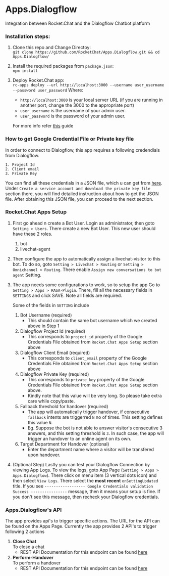 # Apps.Dialogflow
Integration between Rocket.Chat and the Dialogflow Chatbot platform

### Installation steps:

 1. Clone this repo and Change Directoy: </br>
 `git clone https://github.com/RocketChat/Apps.Dialogflow.git && cd Apps.Dialogflow/`
 
 2. Install the required packages from `package.json`: </br>
	 `npm install`

 3. Deploy Rocket.Chat app: </br>
    `rc-apps deploy --url http://localhost:3000 --username user_username --password user_password`
    Where:
    - `http://localhost:3000` is your local server URL (if you are running in another port, change the 3000 to the appropriate port)
    - `user_username` is the username of your admin user.
    - `user_password` is the password of your admin user.
    
    For more info refer [this](https://rocket.chat/docs/developer-guides/developing-apps/getting-started/) guide

### How to get Google Credential File or Private key file

In order to connect to Dialogflow, this app requires a following credendials from Dialogflow.

    1. Project Id
    2. Client email
    3. Private Key

You can find all these credentials in a JSON file, which u can get from [here](https://cloud.google.com/dialogflow/docs/quick/setup#sa-create). Under `Create a service account and download the private key file` section there, you will find detailed instruction about how to get the JSON file. After obtaining this JSON file, you can proceed to the next section.


### Rocket.Chat Apps Setup

1. First go ahead n create a Bot User. Login as administrator, then goto `Setting > Users`. There create a new Bot User. This new user should have these 2 roles.</br>
    1. bot
    2. livechat-agent

2. Then configure the app to automatically assign a livechat-visitor to this bot. To do so, goto `Setting > Livechat > Routing` or `Setting > Omnichannel > Routing`. There enable `Assign new conversations to bot agent` Setting.

3. The app needs some configurations to work, so to setup the app Go to `Setting > Apps > RASA-Plugin`. There, fill all the necessary fields in `SETTINGS` and click SAVE. Note all fields are required. 
    
    Some of the fields in `SETTING` include
    1. Bot Username (required)
        - This should contain the same bot username which we created above in Step 1
    2. Dialogflow Project Id (required)
        - This corresponds to `project_id` property of the Google Credentials File obtained from `Rocket.Chat Apps Setup` section above
    3. Dialogflow Client Email (required)
        - This corresponds to `client_email` property of the Google Credentials File obtained from `Rocket.Chat Apps Setup` section above
    4. Dialogflow Private Key (required)
        - This corresponds to `private_key` property of the Google Credentials File obtained from `Rocket.Chat Apps Setup` section above.
        - Kindly note that this value will be very long. So please take extra care while copy/paste.
    5. Fallback threshold for handover (required)
        - The app will automatically trigger handover, if consecutive `fallback` intents are triggerred `N` no of times. This setting defines this value `N`.
        - Eg. Suppose the bot is not able to answer visitor's consecutive 3 answers, and this setting threshold is `3`. In such case, the app will trigger an handover to an online agent on its own.
    6. Target Department for Handover (optional)
        - Enter the department name where a visitor will be transfered upon handover.

4. (Optional Step) Lastly you can test your Dialogflow Connection by viewing App Logs. To view the logs, goto App Page (`Setting > Apps > Apps.Dialogflow`). There click on menu item (3 vertical dots icon) and then select `View Logs`. There select the **most recent** `onSettingUpdated` title. If you see `------------------ Google Credentials validation Success ----------------` message, then it means your setup is fine. If you don't see this message, then recheck your Dialogflow credentials.

### Apps.Dialogflow's API

The app provides api's to trigger specific actions. The URL for the API can be found on the Apps Page. Currently the app provides 2 API's to trigger following 2 actions

1. **Close Chat**<br/>
    To close a chat
    - REST API Documentation for this endpoint can be found [here](https://github.com/RocketChat/Apps.Dialogflow/docs/api-endpoints/close-chat.md)
2. **Perform-Handover**<br/>
    To perform a handover
    - REST API Documentation for this endpoint can be found [here](https://github.com/RocketChat/Apps.Dialogflow/docs/api-endpoints/perform-handover.md)

